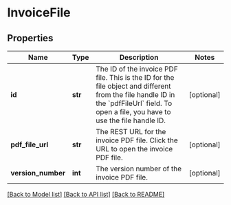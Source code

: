 # InvoiceFile

## Properties
Name | Type | Description | Notes
------------ | ------------- | ------------- | -------------
**id** | **str** | The ID of the invoice PDF file. This is the ID for the file object and different from the file handle ID in the &#x60;pdfFileUrl&#x60; field. To open a file, you have to use the file handle ID.  | [optional] 
**pdf_file_url** | **str** | The REST URL for the invoice PDF file. Click the URL to open the invoice PDF file.  | [optional] 
**version_number** | **int** | The version number of the invoice PDF file.  | [optional] 

[[Back to Model list]](../README.md#documentation-for-models) [[Back to API list]](../README.md#documentation-for-api-endpoints) [[Back to README]](../README.md)

